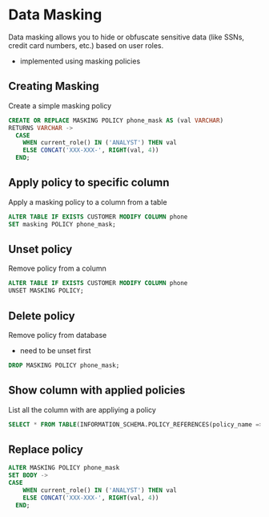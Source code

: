 # Data Masking

Data masking allows you to hide or obfuscate sensitive data (like SSNs, credit card numbers, etc.) based on user roles.

- implemented using masking policies

## Creating Masking

Create a simple masking policy

```sql
CREATE OR REPLACE MASKING POLICY phone_mask AS (val VARCHAR)
RETURNS VARCHAR ->
  CASE
    WHEN current_role() IN ('ANALYST') THEN val
    ELSE CONCAT('XXX-XXX-', RIGHT(val, 4))
  END;
```

## Apply policy to specific column

Apply a masking policy to a column from a table

```sql
ALTER TABLE IF EXISTS CUSTOMER MODIFY COLUMN phone
SET masking POLICY phone_mask;
```

## Unset policy

Remove policy from a column

```sql
ALTER TABLE IF EXISTS CUSTOMER MODIFY COLUMN phone
UNSET MASKING POLICY;
```

## Delete policy

Remove policy from database

- need to be unset first

```sql
DROP MASKING POLICY phone_mask;
```

## Show column with applied policies

List all the column with are appliying a policy

```sql
SELECT * FROM TABLE(INFORMATION_SCHEMA.POLICY_REFERENCES(policy_name => 'my_phone'));
```

## Replace policy

```sql
ALTER MASKING POLICY phone_mask
SET BODY ->
CASE
    WHEN current_role() IN ('ANALYST') THEN val
    ELSE CONCAT('XXX-XXX-', RIGHT(val, 4))
  END;
```
